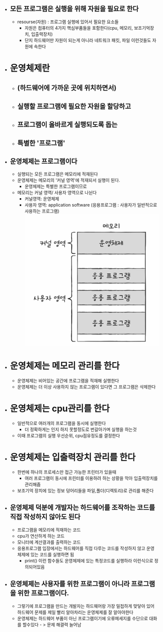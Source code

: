 
- ## 모든 프로그램은 실행을 위해 자원을 필요로 한다
	- resourse(자원) : 프로그램 실행에 있어서 필요한 요소들
		- 자원은 컴퓨터의 4가지 핵심부품들을 포함한다(cpu, 메모리, 보조기억장치, 입출력장치)
		- 단지 하드웨어만 자원이 되는게 아니라 네트워크 패킷, 파일 이런것들도 자원에 속한다
	
- # 운영체제란
	- ## (하드웨어에 가까운 곳에 위치하면서) 
	- ## 실행할 프로그램에 필요한 자원을 할당하고
	- ## 프로그램이 올바르게 실행되도록 돕는
	- ## 특별한 '프로그램'
	 
- ## 운영체제는 프로그램이다
	- 실행되는 모든 프로그램은 메모리에 적재된다
	- 운영체제는 메모리의 '커널 영역'에 적재되서 실행이 된다.
		- 운영체제는 특별한 프로그램이므로
	- 메모리는 커널 영역/ 사용자 영역으로 나뉜다
		- 커널영역: 운영체제
		- 사용자 영역: application software (응용프로그램 : 사용자가 일반적으로 사용하는 프로그램)![](../../../01_daily_diary/pic/Screenshot%202.png)
- # 운영체제는 메모리 관리를 한다
	- 운영체제는 비어있는 공간에 프로그램을 적재해 실행한다
	- 운영체제는 더 이상 사용하지 않는 프로그램이 있다면 그 프로그램은 삭제한다
- # 운영체제는 cpu관리를 한다
	- 일반적으로 여러개의 프로그램을 동시에 실행한다
		- 더 정확하게는 인지 하지 못할정도로 번갈아가며 실행을 하는것
	- 이때 프로그램의 실행 우선순위, cpu점유정도를 결정한다
- # 운영체제는 입출력장치 관리를 한다
	- 한번에 하나의 프로세스만 접근 가능한 프린터가 있을때
		- 여러 프로그램이 동시에 프린터를 이용하려 하는 상황을 막아 입출력장치를 관리해줌
	- 보조기억 장치에 있는 정보 덩어리들을 파일,폴더(디렉토리)로 관리를 해준다
- ## 운영체제 덕분에 개발자는 하드웨어를 조작하는 코드를 직접 작성하지 않아도 된다
	- 프로그램을 메모리에 적재하는 코드
	- cpu가 연산하게 하는 코드
	- 모니터에 계산결과를 출력하는 코드
	- 응용프로그램 입장에서는 하드웨어를 직접 다루는 코드를 작성하지 않고 운영체제에 있는 코드를 실행하면 됨
		- print() 이런 함수들도 운영체제에 있는 특정코드를 실행하라 이런식으로 정의되어있음
- ## 운영체제는 사용자를 위한 프로그램이 아니라 프로그램을 위한 프로그램이다.
	- 그렇기에 프로그램을 만드는 개발자는 하드웨어랑 가장 밀접하게 맞닿아 있어 하드웨어 문제를 제일 빨리 알아차리는 운영체제를 잘 알아야한다
	- 운영체제는 하드웨어 부품이 아닌 프로그램이기에 오류메세지를 수단으로 대화를 할수있다 - > 문제 해결력 늘어남
	